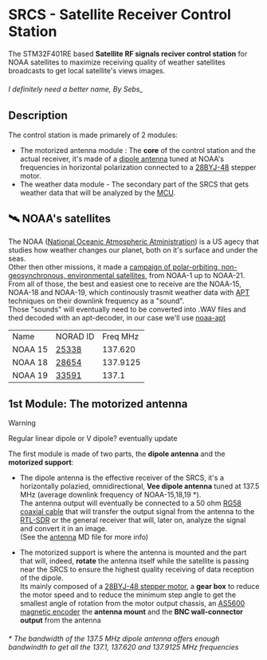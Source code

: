 # SRCS - Satellite Receiver Control Station

The STM32F401RE based **Satellite RF signals reciver control station** for NOAA satellites to maximize receiving quality of weather satellites broadcasts to get local satellite's views images.
<h6>I definitely need a better name, By Sebs_</h6>

## Description
The control station is made primarely of 2 modules:
- The motorized antenna module : The **core** of the control station and the actual receiver, it's made of a [dipole antenna](https://en.wikipedia.org/wiki/Dipole_antenna) tuned at NOAA's frequencies in horizontal polarization connected to a [28BYJ-48](https://www.mouser.com/datasheet/2/758/stepd-01-data-sheet-1143075.pdf?srsltid=AfmBOor0JeeT5X12a_oRtEgDTfQxDhepoXjEc7EOESq1vM4Kv5rxR0na) stepper motor.
- The weather data module - The secondary part of the SRCS that gets weather data that will be analyzed by the [MCU](https://en.wikipedia.org/wiki/Microcontroller).

## 🛰️ NOAA's satellites

The NOAA ([National Oceanic Atmospheric Atministration](https://www.noaa.gov/)) is a US  agecy that studies how weather changes our planet, both on it's surface and under the seas. <br>
Other then other missions, it made a [campaign of polar-orbiting, non-geosynchronous, environmental satellites](https://www.n2yo.com/satellites/?c=4), from NOAA-1 up to NOAA-21. <br>
From all of those, the best and easiest one to receive are the NOAA-15, NOAA-18 and NOAA-19, which continously trasmit weather data with [APT](https://en.wikipedia.org/wiki/Automatic_picture_transmission) techniques on their downlink frequency as a "sound". <br>
Those "sounds" will eventually need to be converted into .WAV files and thed decoded with an apt-decoder, in our case we'll use [noaa-apt](https://noaa-apt.mbernardi.com.ar/)

<table>
<tr><td>Name</td><td>NORAD ID</td><td>Freq MHz</td></tr>
<tr><td>NOAA 15</td><td><a href="https://www.n2yo.com/satellite/?s=25338">25338</a></td><td>137.620</td></td></tr>
<tr><td>NOAA 18</td><td><a href="https://www.n2yo.com/satellite/?s=28654">28654</a></td><td>137.9125</td></tr>
<tr><td>NOAA 19</td><td><a href="https://www.n2yo.com/satellite/?s=33591">33591</a></td><td>137.1</td></tr>
</table>

## 1st Module: The motorized antenna

> [!WARNING]
> Regular linear dipole or V dipole?
> eventually update 

The first module is made of two parts, the **dipole antenna** and the **motorized support**:
- The dipole antenna is the effective receiver of the SRCS, it's a horizontally polazied, omnidirectional, **Vee dipole antenna** tuned at 137.5 MHz (average downlink     frequency of NOAA-15,18,19 *). <br>
  The antenna output will eventually be connected to a 50 ohm [RG58 coaxial cable](https://www.farnell.com/datasheets/2095749.pdf) that will transfer the output signal from the antenna to the [RTL-SDR](https://en.wikipedia.org/wiki/Software-defined_radio) or the general receiver that will, later on, analyze the signal and convert it in an image. <br>
  (See the [antenna](https://github.com/SebsIII/SRCS/blob/main/datasheets/antenna-info.md) MD file for more info)
  
- The motorized support is where the antenna is mounted and the part that will, indeed, **rotate** the antenna itself while the satellite is passing near the SRCS 
  to ensure the highest quality receiving of data reception of the dipole. <br>
  Its mainly composed of a [28BYJ-48 stepper motor](https://www.mouser.com/datasheet/2/758/stepd-01-data-sheet-1143075.pdf?srsltid=AfmBOor0JeeT5X12a_oRtEgDTfQxDhepoXjEc7EOESq1vM4Kv5rxR0na), a **gear box** to reduce the motor speed and to reduce the minimum step angle to get the smallest angle of 
  rotation from the motor output chassis, an [AS5600 magnetic encoder](https://files.seeedstudio.com/wiki/Grove-12-bit-Magnetic-Rotary-Position-Sensor-AS5600/res/Magnetic%20Rotary%20Position%20Sensor%20AS5600%20Datasheet.pdf) the **antenna mount** and the **BNC wall-connector output** from the antenna
  
<h6>* The bandwidth of the 137.5 MHz dipole antenna offers enough bandwindth to get all the 137.1, 137.620 and 137.9125 MHz frequencies </h6>
